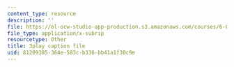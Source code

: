 ```yaml
---
content_type: resource
description: ''
file: https://ol-ocw-studio-app-production.s3.amazonaws.com/courses/6-042j-mathematics-for-computer-science-spring-2015/81209385364e583cb336bb41a1f30c9e_WQHOImO0pX0.vtt
file_type: application/x-subrip
resourcetype: Other
title: 3play caption file
uid: 81209385-364e-583c-b336-bb41a1f30c9e
---
```


